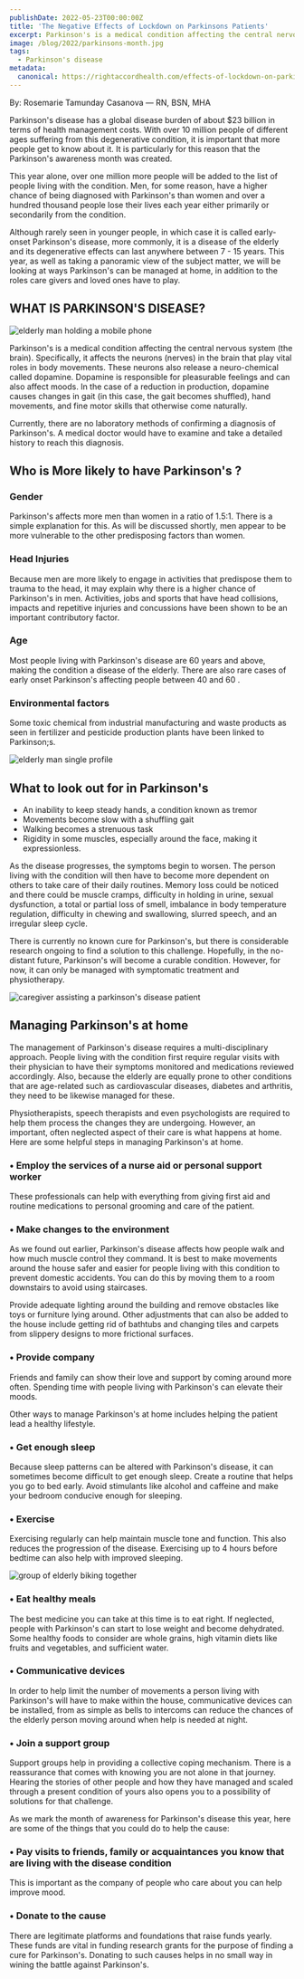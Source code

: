 ```yaml
---
publishDate: 2022-05-23T00:00:00Z
title: 'The Negative Effects of Lockdown on Parkinsons Patients'
excerpt: Parkinson's is a medical condition affecting the central nervous system. It affects the neurons in the brain that play vital roles in body movements.
image: /blog/2022/parkinsons-month.jpg
tags:
  - Parkinson's disease
metadata:
  canonical: https://rightaccordhealth.com/effects-of-lockdown-on-parkinsons-patients
---
```



By: Rosemarie Tamunday Casanova — RN, BSN, MHA


Parkinson's disease has a global disease burden of about $23 billion in terms of health management costs. With over 10 million people of different ages suffering from this degenerative condition, it is important that more people get to know about it. It is particularly for this reason that the Parkinson's awareness month was created.

This year alone, over one million more people will be added to the list of people living with the condition. Men, for some reason, have a higher chance of being diagnosed with Parkinson's than women and over a hundred thousand people lose their lives each year either primarily or secondarily from the condition.

Although rarely seen in younger people, in which case it is called early-onset Parkinson's disease, more commonly, it is a disease of the elderly and its degenerative effects can last anywhere between 7 - 15 years. This year, as well as taking a panoramic view of the subject matter, we will be looking at ways Parkinson's can be managed at home, in addition to the roles care givers and loved ones have to play.

WHAT IS PARKINSON'S DISEASE?
----------------------------

![elderly man holding a mobile phone](/blog/2022/adam-niescioruk-9ChfwZzv4ys-unsplash.jpg)

Parkinson's is a medical condition affecting the central nervous system (the brain). Specifically, it affects the neurons (nerves) in the brain that play vital roles in body movements. These neurons also release a neuro-chemical called dopamine. Dopamine is responsible for pleasurable feelings and can also affect moods. In the case of a reduction in production, dopamine causes changes in gait (in this case, the gait becomes shuffled), hand movements, and fine motor skills that otherwise come naturally.

Currently, there are no laboratory methods of confirming a diagnosis of Parkinson's. A medical doctor would have to examine and take a detailed history to reach this diagnosis.

Who is More likely to have Parkinson's ?
----------------------------------------

### Gender

Parkinson's affects more men than women in a ratio of 1.5:1. There is a simple explanation for this. As will be discussed shortly, men appear to be more vulnerable to the other predisposing factors than women.

### Head Injuries

Because men are more likely to engage in activities that predispose them to trauma to the head, it may explain why there is a higher chance of Parkinson's in men. Activities, jobs and sports that have head collisions, impacts and repetitive injuries and concussions have been shown to be an important contributory factor.

### Age

Most people living with Parkinson's disease are 60 years and above, making the condition a disease of the elderly. There are also rare cases of early onset Parkinson's affecting people between 40 and 60 .

### Environmental factors

Some toxic chemical from industrial manufacturing and waste products as seen in fertilizer and pesticide production plants have been linked to Parkinson;s.

![elderly man single profile](/blog/2022/robin-noguier-lgFQ6TLxDZY-unsplash.jpg)

What to look out for in Parkinson's
-----------------------------------

*   An inability to keep steady hands, a condition known as tremor
*   Movements become slow with a shuffling gait
*   Walking becomes a strenuous task
*   Rigidity in some muscles, especially around the face, making it expressionless.

As the disease progresses, the symptoms begin to worsen. The person living with the condition will then have to become more dependent on others to take care of their daily routines. Memory loss could be noticed and there could be muscle cramps, difficulty in holding in urine, sexual dysfunction, a total or partial loss of smell, imbalance in body temperature regulation, difficulty in chewing and swallowing, slurred speech, and an irregular sleep cycle.

There is currently no known cure for Parkinson's, but there is considerable research ongoing to find a solution to this challenge. Hopefully, in the no-distant future, Parkinson's will become a curable condition. However, for now, it can only be managed with symptomatic treatment and physiotherapy.

![caregiver assisting a parkinson's disease patient](/blog/2022/iStock-849182416.jpg)

Managing Parkinson's at home
----------------------------

The management of Parkinson's disease requires a multi-disciplinary approach. People living with the condition first require regular visits with their physician to have their symptoms monitored and medications reviewed accordingly. Also, because the elderly are equally prone to other conditions that are age-related such as cardiovascular diseases, diabetes and arthritis, they need to be likewise managed for these.

Physiotherapists, speech therapists and even psychologists are required to help them process the changes they are undergoing. However, an important, often neglected aspect of their care is what happens at home. Here are some helpful steps in managing Parkinson's at home.

### • Employ the services of a nurse aid or personal support worker

These professionals can help with everything from giving first aid and routine medications to personal grooming and care of the patient.

### • Make changes to the environment

As we found out earlier, Parkinson's disease affects how people walk and how much muscle control they command. It is best to make movements around the house safer and easier for people living with this condition to prevent domestic accidents. You can do this by moving them to a room downstairs to avoid using staircases.

Provide adequate lighting around the building and remove obstacles like toys or furniture lying around. Other adjustments that can also be added to the house include getting rid of bathtubs and changing tiles and carpets from slippery designs to more frictional surfaces.

### • Provide company

Friends and family can show their love and support by coming around more often. Spending time with people living with Parkinson's can elevate their moods.

Other ways to manage Parkinson's at home includes helping the patient lead a healthy lifestyle.

### • Get enough sleep

Because sleep patterns can be altered with Parkinson's disease, it can sometimes become difficult to get enough sleep. Create a routine that helps you go to bed early. Avoid stimulants like alcohol and caffeine and make your bedroom conducive enough for sleeping.

### • Exercise

Exercising regularly can help maintain muscle tone and function. This also reduces the progression of the disease. Exercising up to 4 hours before bedtime can also help with improved sleeping.

![group of elderly biking together](/blog/2022/42311763_m.jpg)

### • Eat healthy meals

The best medicine you can take at this time is to eat right. If neglected, people with Parkinson's can start to lose weight and become dehydrated. Some healthy foods to consider are whole grains, high vitamin diets like fruits and vegetables, and sufficient water.

### • Communicative devices

In order to help limit the number of movements a person living with Parkinson's will have to make within the house, communicative devices can be installed, from as simple as bells to intercoms can reduce the chances of the elderly person moving around when help is needed at night.

### • Join a support group

Support groups help in providing a collective coping mechanism. There is a reassurance that comes with knowing you are not alone in that journey. Hearing the stories of other people and how they have managed and scaled through a present condition of yours also opens you to a possibility of solutions for that challenge.

As we mark the month of awareness for Parkinson's disease this year, here are some of the things that you could do to help the cause:

### • Pay visits to friends, family or acquaintances you know that are living with the disease condition

This is important as the company of people who care about you can help improve mood.

### • Donate to the cause

There are legitimate platforms and foundations that raise funds yearly. These funds are vital in funding research grants for the purpose of finding a cure for Parkinson's. Donating to such causes helps in no small way in wining the battle against Parkinson's.